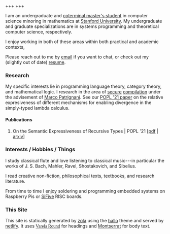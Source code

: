+++
+++

I am an undergraduate and [coterminal master's student][coterm] in computer
science minoring in mathematics at [Stanford University][]. My undergraduate and graduate
specializations are in systems programming and theoretical computer science,
respectively.

I enjoy working in both of these areas within both practical and academic
contexts, 

Please reach out to me by [email][] if you want to chat, or check out my
(slightly out of date) [resume][].

[Stanford University]: https://stanford.edu
[coterm]: https://undergrad.stanford.edu/advising/coterm
[email]: mailto://eric@ericmarkmartin.com
[resume]: /resume.pdf

### Research

My specific interests lie in programming language theory, category theory, and
mathematical logic. I research in the area of [secure][seccomp1]
[compilation][seccomp2] under the advisement of [Marco Patrignani][]. See our
[POPL '21 paper][mu-expr-arxiv] on the relative expresiveness of different mechanisms for
enabling divergence in the simply-typed lambda calculus.

[seccomp1]: https://www.youtube.com/playlist?list=PL0DsGHMPLUWXXWjqfRuA20FNnNXOTj_Wh
[seccomp2]: https://theory.stanford.edu/~mp/mp/Teaching_files/2017-10-unibo.pdf "Secure Compilation Slides"
[Marco Patrignani]: https://squera.github.io/about/

#### Publications

1. On the Semantic Expressiveness of Recursive Types | POPL '21 [[pdf][mu-expr-pdf] | [arxiv][mu-expr-arxiv]]

[mu-expr-pdf]: https://squera.github.io/pdf/mu-expr.pdf
[mu-expr-arxiv]: https://arxiv.org/abs/2010.10859 "On the Semantic
Expressiveness of Recursive Types"

### Interests / Hobbies / Things

I study classical flute and love listening to classical music---in particular
the works of J. S. Bach, Mahler, Ravel, Shostakovich, and Sibelius.

I read creative non-fiction, philosophical texts, textbooks, and
research literature.

From time to time I enjoy soldering and programming embedded systems on
Raspberry Pis or [SiFive] RISC boards.

[SiFive]: https://sifive.com

### This Site

This site is statically generated by [zola][] using the [hallo][] theme and
served by [netlify][]. It uses <span style="font-family:'Varela Round'">[Varela Round][]</span> for headings and [Montserrat][] for
body text.

[zola]: https://getzola.org
[hallo]: https://github.com/janbaudisch/zola-hallo
[netlify]: https://netlify.com
[Varela Round]: https://fonts.google.com/specimen/Varela+Round
[Montserrat]: https://fonts.google.com/specimen/Montserraj
